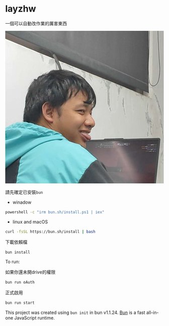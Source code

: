 # layzhw

一個可以自動改作業的厲害東西

<img src="./assert/laugage.jpg" style="width:50px, height:50px">

請先確定已安裝`bun`

- winadow

```sh
powershell -c "irm bun.sh/install.ps1 | iex"
```

- linux and macOS

```sh
curl -fsSL https://bun.sh/install | bash
```

下載依賴檔

```bash
bun install
```

To run:

如果你還未開drive的權限

```sh
bun run oAuth
```

正式啟用

```sh
bun run start
```

This project was created using `bun init` in bun v1.1.24. [Bun](https://bun.sh) is a fast all-in-one JavaScript runtime.
